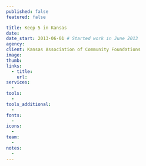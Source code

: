 ```yaml
---
published: false
featured: false

title: Keep 5 in Kansas
date:
date_start: 2013-06-01 # Started work in June 2013
agency:
client: Kansas Association of Community Foundations
image:
thumb:
links:
  - title:
    url:
services:
  -
tools:
  -
tools_additional:
  -
fonts:
  -
icons:
  -
team:
  -
notes:
  -
---
```

